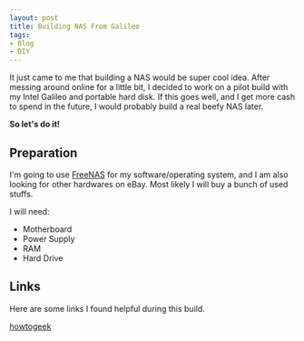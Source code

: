 ```yaml
---
layout: post
title: Building NAS From Galileo
tags:
- Blog
- DIY
---
```


It just came to me that building a NAS would be super cool idea. After messing
around online for a little bit, I decided to work on a pilot build with my
Intel Galileo and portable hard disk. If this goes well, and I get more cash
to spend in the future, I would probably build a real beefy NAS later.

**So let's do it!**

## Preparation

I'm going to use [FreeNAS](http://www.freenas.org/index.html) for my software/operating
system, and I am also looking for other hardwares on eBay. Most likely I will buy
a bunch of used stuffs.

I will need:

- Motherboard
- Power Supply
- RAM
- Hard Drive

## Links

Here are some links I found helpful during this build.

[howtogeek](http://www.howtogeek.com/139433/how-to-turn-a-raspberry-pi-into-a-low-power-network-storage-device/)
